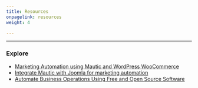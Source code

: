 ```yaml
---
title: Resources
onpagelink: resources
weight: 4

---
```


- - - - - -

### Explore

- [Marketing Automation using Mautic and WordPress WooCommerce](https://blog.containerize.com/2020/10/12/marketing-automation-using-mautic-and-wordpress-woocommerce/ "Marketing Automation using Mautic and WordPress WooCommerce")
- [Integrate Mautic with Joomla for marketing automation](https://blog.containerize.com/2020/10/09/integrate-mautic-with-joomla-for-marketing-automation/ "Integrate Mautic with Joomla for marketing automation")
- [Automate Business Operations Using Free and Open Source Software](https://blog.containerize.com/2020/08/27/automate-business-operations-using-open-source-software/ "Automate Business Operations Using Free and Open Source Software")